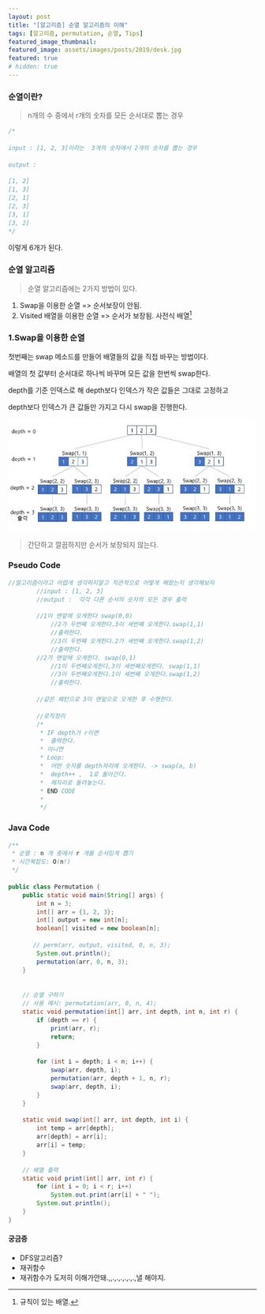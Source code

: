 ```yaml
---
layout: post
title: "[알고리즘] 순열 알고리즘의 이해"
tags: [알고리즘, permutation, 순열, Tips]
featured_image_thumbnail:
featured_image: assets/images/posts/2019/desk.jpg
featured: true
# hidden: true
---
```


### 순열이란?  

> n개의 수 중에서 r개의 숫자를 모든 순서대로 뽑는 경우  

```java
/*

input : [1, 2, 3]이라는  3개의 숫자에서 2개의 숫자를 뽑는 경우

output : 

[1, 2]
[1, 3]
[2, 1]
[2, 3]
[3, 1]
[3, 2]
*/
```
이렇게 6개가 된다.

### 순열 알고리즘  

> 순열 알고리즘에는 2가지 방법이 있다.  

1. Swap을 이용한 순열 => 순서보장이 안됨.  
2. Visited 배열을 이용한 순열 => 순서가 보장됨. 사전식 배열[^1]  
   
[^1]: 규칙이 있는 배열.

### 1.Swap을 이용한 순열  

첫번째는 swap 메소드를 만들어 배열들의 값을 직접 바꾸는 방법이다.  

배열의 첫 값부터 순서대로 하나씩 바꾸며 모든 값을 한번씩 swap한다.  

depth를 기준 인덱스로 해 depth보다 인덱스가 작은 값들은 그대로 고정하고  

depth보다 인덱스가 큰 값들만 가지고 다시 swap을 진행한다.  

![Swap 방식](/assets/images/posts/2021/swap.png)

> 간단하고 깔끔하지만 순서가 보장되지 않는다.  


### Pseudo Code
```java
//알고리즘이라고 어렵게 생각하지말고 직관적으로 어떻게 해왔는지 생각해보자
		//input : [1, 2, 3]
        //output :  각각 다른 순서의 숫자의 모든 경우 출력

		//1이 맨앞에 오게한다 swap(0,0)
			//2가 두번째 오게한다.3이 세번째 오게한다.swap(1,1)
			//출력한다.
			//3이 두번째 오게한다.2가 세번째 오게한다.swap(1,2)
			//출력한다.
		//2가 맨앞에 오게한다. swap(0,1)
			//1이 두번째오게한다,3이 세번째오게한다. swap(1,1)
		    //3이 두번째오게한다.1이 세번째 오게한다.swap(1,2)
			//출력한다.
		
		//같은 패턴으로 3이 맨앞으로 오게한 후 수행한다.
		
		//로직정리
		/* 
		 * IF depth가 r이면  
		 * 	출력한다.
		 * 아니면 
		 * Loop:
		 * 	어떤 숫자를 depth자리에 오게한다. -> swap(a, b)
		 * 	depth++ ,  1로 돌아간다.
		 * 	제자리로 돌려놓는다.
		 * END CODE
		 * 		 
		 */
```

### Java Code
```java
/**
 * 순열 : n 개 중에서 r 개를 순서있게 뽑기
 * 시간복잡도: O(n!)
 */

public class Permutation {
    public static void main(String[] args) {
        int n = 3;
        int[] arr = {1, 2, 3};
        int[] output = new int[n];
        boolean[] visited = new boolean[n];

       // perm(arr, output, visited, 0, n, 3);
        System.out.println();
        permutation(arr, 0, n, 3);
    }

  
    // 순열 구하기
    // 사용 예시: permutation(arr, 0, n, 4);
    static void permutation(int[] arr, int depth, int n, int r) {
        if (depth == r) {
            print(arr, r);
            return;
        }

        for (int i = depth; i < n; i++) {
            swap(arr, depth, i);
            permutation(arr, depth + 1, n, r);
            swap(arr, depth, i);
        }
    }

    static void swap(int[] arr, int depth, int i) {
        int temp = arr[depth];
        arr[depth] = arr[i];
        arr[i] = temp;
    }

    // 배열 출력
    static void print(int[] arr, int r) {
        for (int i = 0; i < r; i++)
            System.out.print(arr[i] + " ");
        System.out.println();
    }
}
```  

#### 궁금증   

- DFS알고리즘?
- 재귀함수
- 재귀함수가 도저히 이해가안돼.,,.,.,.,.,.,.,낼 해야지.








